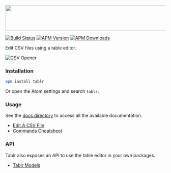 <img src='http://abe33.github.io/atom-tablr/logo.svg' width='858' height='80'>

[![Build Status](https://travis-ci.org/abe33/atom-tablr.svg?branch=master)](https://travis-ci.org/abe33/atom-tablr)
[![APM Version](https://img.shields.io/apm/v/tablr.svg)](https://atom.io/packages/atom-tablr)
[![APM Downloads](https://img.shields.io/apm/dm/tablr.svg)](https://atom.io/packages/atom-tablr)


Edit CSV files using a table editor.

![CSV Opener](http://abe33.github.io/atom-tablr/tablr.gif)

### Installation

```sh
apm install tablr
```

Or open the Atom settings and search `tablr`.

### Usage

See the [docs directory](https://github.com/abe33/atom-tablr/tree/master/docs) to access all the available documentation.

- [Edit A CSV File](https://github.com/abe33/atom-tablr/tree/master/docs/csv-edit.md)
- [Commands Cheatsheet](https://github.com/abe33/atom-tablr/tree/master/docs/cheatsheet.md)

### API

Tablr also exposes an API to use the table editor in your own packages.

- [Tablr Models](https://github.com/abe33/atom-tablr/tree/master/docs/tablr-api.md)
